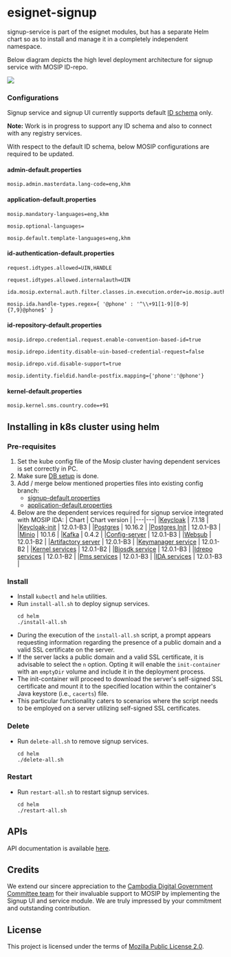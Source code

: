# esignet-signup

signup-service is part of the esignet modules, but has a separate Helm chart so as to install and manage it in a completely independent namespace.

Below diagram depicts the high level deployment architecture for signup service with MOSIP ID-repo.

![](docs/signup-with-mosip-id-repo.png)

### Configurations
Signup service and signup UI currently supports default [ID schema](docs/id-schema.json) only.

**Note:**
Work is in progress to support any ID schema and also to connect with any registry services.

With respect to the default ID schema, below MOSIP configurations are required to be updated.

#### admin-default.properties
``
mosip.admin.masterdata.lang-code=eng,khm
``

#### application-default.properties
```
mosip.mandatory-languages=eng,khm

mosip.optional-languages=

mosip.default.template-languages=eng,khm
```

#### id-authentication-default.properties
```
request.idtypes.allowed=UIN,HANDLE

request.idtypes.allowed.internalauth=UIN

ida.mosip.external.auth.filter.classes.in.execution.order=io.mosip.authentication.hotlistfilter.impl.PartnerIdHotlistFilterImpl,io.mosip.authentication.hotlistfilter.impl.IndividualIdHotlistFilterImpl,io.mosip.authentication.hotlistfilter.impl.DeviceProviderHotlistFilterImpl,io.mosip.authentication.hotlistfilter.impl.DeviceHotlistFilterImpl,io.mosip.authentication.authtypelockfilter.impl.AuthTypeLockFilterImpl

mosip.ida.handle-types.regex={ '@phone' : '^\\+91[1-9][0-9]{7,9}@phone$' }
```

####  id-repository-default.properties
```
mosip.idrepo.credential.request.enable-convention-based-id=true

mosip.idrepo.identity.disable-uin-based-credential-request=false

mosip.idrepo.vid.disable-support=true

mosip.identity.fieldid.handle-postfix.mapping={'phone':'@phone'}
```

#### kernel-default.properties
``
mosip.kernel.sms.country.code=+91
``



## Installing in k8s cluster using helm
### Pre-requisites
1. Set the kube config file of the Mosip cluster having dependent services is set correctly in PC.
2. Make sure [DB setup](db_scripts/README.md#install-in-existing-mosip-k8-cluster) is done.
3. Add / merge below mentioned properties files into existing config branch:
   * [signup-default.properties](https://github.com/mosip/mosip-config/blob/v1.2.0.1-B3/esignet-default.properties)
   * [application-default.properties](https://github.com/mosip/mosip-config/blob/v1.2.0.1-B3/application-default.properties)
4. Below are the dependent services required for signup service integrated with MOSIP IDA:
   | Chart | Chart version |
   |---|---|
   |[Keycloak](https://github.com/mosip/mosip-infra/tree/v1.2.0.1-B3/deployment/v3/external/iam) | 7.1.18 |
   |[Keycloak-init](https://github.com/mosip/mosip-infra/tree/v1.2.0.1-B3/deployment/v3/external/iam) | 12.0.1-B3 |
   |[Postgres](https://github.com/mosip/mosip-infra/tree/v1.2.0.1-B3/deployment/v3/external/postgres) | 10.16.2 |
   |[Postgres Init](https://github.com/mosip/mosip-infra/tree/v1.2.0.1-B3/deployment/v3/external/postgres) | 12.0.1-B3 |
   |[Minio](https://github.com/mosip/mosip-infra/tree/v1.2.0.1-B3/deployment/v3/external/object-store) | 10.1.6 |
   |[Kafka](https://github.com/mosip/mosip-infra/tree/v1.2.0.1-B3/deployment/v3/external/kafka) | 0.4.2 |
   |[Config-server](https://github.com/mosip/mosip-infra/tree/v1.2.0.1-B3/deployment/v3/mosip/config-server) | 12.0.1-B3 |
   |[Websub](https://github.com/mosip/mosip-infra/tree/v1.2.0.1-B3/deployment/v3/mosip/websub) | 12.0.1-B2 |
   |[Artifactory server](https://github.com/mosip/mosip-infra/tree/v1.2.0.1-B3/deployment/v3/mosip/artifactory) | 12.0.1-B3 |
   |[Keymanager service](https://github.com/mosip/mosip-infra/blob/v1.2.0.1-B3/deployment/v3/mosip/keymanager) | 12.0.1-B2 |
   |[Kernel services](https://github.com/mosip/mosip-infra/blob/v1.2.0.1-B3/deployment/v3/mosip/kernel) | 12.0.1-B2 |
   |[Biosdk service](https://github.com/mosip/mosip-infra/tree/v1.2.0.1-B3/deployment/v3/mosip/biosdk) | 12.0.1-B3 |
   |[Idrepo services](https://github.com/mosip/mosip-infra/blob/v1.2.0.1-B3/deployment/v3/mosip/idrepo) | 12.0.1-B2 |
   |[Pms services](https://github.com/mosip/mosip-infra/blob/v1.2.0.1-B3/deployment/v3/mosip/pms) | 12.0.1-B3 |
   |[IDA services](https://github.com/mosip/mosip-infra/blob/v1.2.0.1-B3/deployment/v3/mosip/ida) | 12.0.1-B3 |

### Install
* Install `kubectl` and `helm` utilities.
* Run `install-all.sh` to deploy signup services.
  ```
  cd helm
  ./install-all.sh
  ```
* During the execution of the `install-all.sh` script, a prompt appears requesting information regarding the presence of a public domain and a valid SSL certificate on the server.
* If the server lacks a public domain and a valid SSL certificate, it is advisable to select the `n` option. Opting it will enable the `init-container` with an `emptyDir` volume and include it in the deployment process.
* The init-container will proceed to download the server's self-signed SSL certificate and mount it to the specified location within the container's Java keystore (i.e., `cacerts`) file.
* This particular functionality caters to scenarios where the script needs to be employed on a server utilizing self-signed SSL certificates.

### Delete
* Run `delete-all.sh` to remove signup services.
  ```
  cd helm
  ./delete-all.sh
  ```

### Restart
* Run `restart-all.sh` to restart signup services.
  ```
  cd helm
  ./restart-all.sh
  ```
 

## APIs
API documentation is available [here](docs/esignet-signup-openapi.yaml).

## Credits

We extend our sincere appreciation to the [Cambodia Digital Government Committee team](/Credits.md) for their invaluable support to MOSIP by implementing the Signup UI and service module. We are truly impressed by your commitment and outstanding contribution.


## License
This project is licensed under the terms of [Mozilla Public License 2.0](LICENSE).

